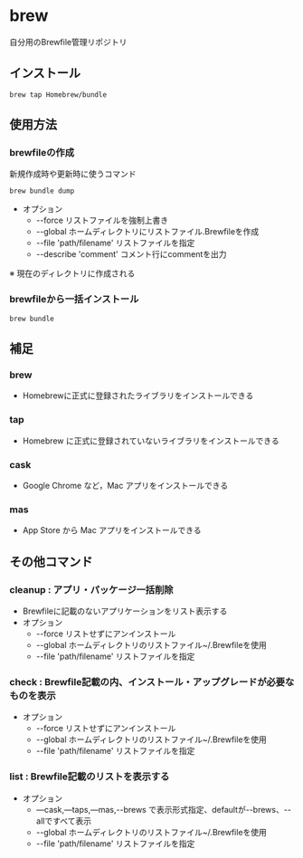 # brew
自分用のBrewfile管理リポジトリ

## インストール
`brew tap Homebrew/bundle`

## 使用方法
### brewfileの作成
新規作成時や更新時に使うコマンド

`brew bundle dump`

- オプション
  - --force リストファイルを強制上書き
  - --global ホームディレクトリにリストファイル.Brewfileを作成
  - --file 'path/filename' リストファイルを指定
  - --describe 'comment' コメント行にcommentを出力


※ 現在のディレクトリに作成される

### brewfileから一括インストール

`brew bundle`

## 補足

### brew
- Homebrewに正式に登録されたライブラリをインストールできる

### tap
- Homebrew に正式に登録されていないライブラリをインストールできる

### cask
- Google Chrome など，Mac アプリをインストールできる

### mas
- App Store から Mac アプリをインストールできる

## その他コマンド
### cleanup : アプリ・パッケージ一括削除
- Brewfileに記載のないアプリケーションをリスト表示する
- オプション
  - --force リストせずにアンインストール
  - --global ホームディレクトリのリストファイル~/.Brewfileを使用
  - --file 'path/filename' リストファイルを指定

### check : Brewfile記載の内、インストール・アップグレードが必要なものを表示
- オプション
  - --force リストせずにアンインストール
  - --global ホームディレクトリのリストファイル~/.Brewfileを使用
  - --file 'path/filename' リストファイルを指定

### list : Brewfile記載のリストを表示する
- オプション
  - —cask,—taps,—mas,--brews で表示形式指定、defaultが--brews、--allですべて表示
  - --global ホームディレクトリのリストファイル~/.Brewfileを使用
  - --file 'path/filename' リストファイルを指定